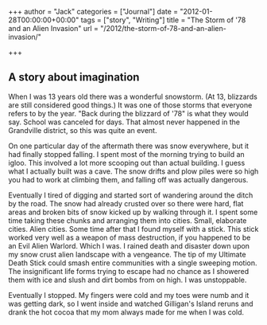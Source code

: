 +++
author = "Jack"
categories = ["Journal"]
date = "2012-01-28T00:00:00+00:00"
tags = ["story", "Writing"]
title = "The Storm of '78 and an Alien Invasion"
url = "/2012/the-storm-of-78-and-an-alien-invasion/"

+++

## A story about imagination

When I was 13 years old there was a wonderful snowstorm. (At 13, blizzards are still considered good things.) It was one of those storms that everyone refers to by the year. "Back during the blizzard of '78" is what they would say. School was canceled for days. That almost never happened in the Grandville district, so this was quite an event.

On one particular day of the aftermath there was snow everywhere, but it had finally stopped falling. I spent most of the morning trying to build an igloo. This involved a lot more scooping out than actual building. I guess what I actually built was a cave. The snow drifts and plow piles were so high you had to work at climbing them, and falling off was actually dangerous.

Eventually I tired of digging and started sort of wandering around the ditch by the road. The snow had already crusted over so there were hard, flat areas and broken bits of snow kicked up by walking through it. I spent some time taking these chunks and arranging them into cities. Small, elaborate cities. Alien cities. Some time after that I found myself with a stick. This stick worked very well as a weapon of mass destruction, if you happened to be an Evil Alien Warlord. Which I was. I rained death and disaster down upon my snow crust alien landscape with a vengeance. The tip of my Ultimate Death Stick could smash entire communities with a single sweeping motion. The insignificant life forms trying to escape had no chance as I showered them with ice and slush and dirt bombs from on high. I was unstoppable.

Eventually I stopped. My fingers were cold and my toes were numb and it was getting dark, so I went inside and watched Gilligan's Island reruns and drank the hot cocoa that my mom always made for me when I was cold.
